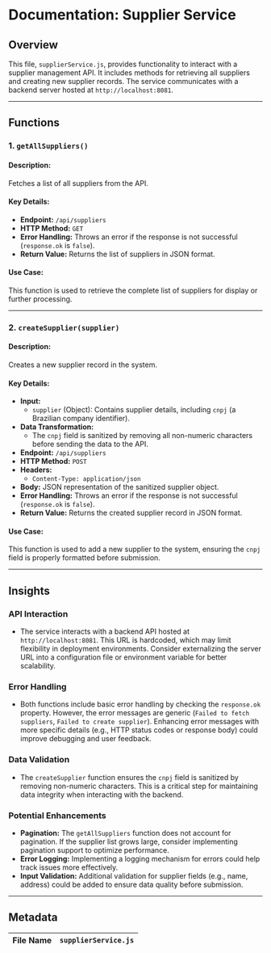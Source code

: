 # Documentation: Supplier Service

## Overview
This file, `supplierService.js`, provides functionality to interact with a supplier management API. It includes methods for retrieving all suppliers and creating new supplier records. The service communicates with a backend server hosted at `http://localhost:8081`.

---

## Functions

### 1. `getAllSuppliers()`
#### Description:
Fetches a list of all suppliers from the API.

#### Key Details:
- **Endpoint:** `/api/suppliers`
- **HTTP Method:** `GET`
- **Error Handling:** Throws an error if the response is not successful (`response.ok` is `false`).
- **Return Value:** Returns the list of suppliers in JSON format.

#### Use Case:
This function is used to retrieve the complete list of suppliers for display or further processing.

---

### 2. `createSupplier(supplier)`
#### Description:
Creates a new supplier record in the system.

#### Key Details:
- **Input:** 
  - `supplier` (Object): Contains supplier details, including `cnpj` (a Brazilian company identifier).
- **Data Transformation:**
  - The `cnpj` field is sanitized by removing all non-numeric characters before sending the data to the API.
- **Endpoint:** `/api/suppliers`
- **HTTP Method:** `POST`
- **Headers:** 
  - `Content-Type: application/json`
- **Body:** JSON representation of the sanitized supplier object.
- **Error Handling:** Throws an error if the response is not successful (`response.ok` is `false`).
- **Return Value:** Returns the created supplier record in JSON format.

#### Use Case:
This function is used to add a new supplier to the system, ensuring the `cnpj` field is properly formatted before submission.

---

## Insights

### API Interaction
- The service interacts with a backend API hosted at `http://localhost:8081`. This URL is hardcoded, which may limit flexibility in deployment environments. Consider externalizing the server URL into a configuration file or environment variable for better scalability.

### Error Handling
- Both functions include basic error handling by checking the `response.ok` property. However, the error messages are generic (`Failed to fetch suppliers`, `Failed to create supplier`). Enhancing error messages with more specific details (e.g., HTTP status codes or response body) could improve debugging and user feedback.

### Data Validation
- The `createSupplier` function ensures the `cnpj` field is sanitized by removing non-numeric characters. This is a critical step for maintaining data integrity when interacting with the backend.

### Potential Enhancements
- **Pagination:** The `getAllSuppliers` function does not account for pagination. If the supplier list grows large, consider implementing pagination support to optimize performance.
- **Error Logging:** Implementing a logging mechanism for errors could help track issues more effectively.
- **Input Validation:** Additional validation for supplier fields (e.g., name, address) could be added to ensure data quality before submission.

---

## Metadata

| **File Name** | `supplierService.js` |
|---------------|-----------------------|
